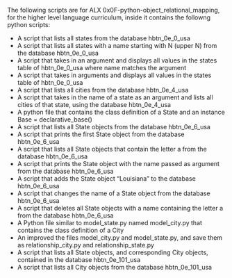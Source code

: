 The following scripts are for ALX 0x0F-python-object_relational_mapping, for the higher level language curriculum, inside it contains the followng python scripts:

* A script that lists all states from the database hbtn_0e_0_usa
* A script that lists all states with a name starting with N (upper N) from the database hbtn_0e_0_usa
* A script that takes in an argument and displays all values in the states table of hbtn_0e_0_usa where name matches the argument
* A script that takes in arguments and displays all values in the states table of hbtn_0e_0_usa
* A script that lists all cities from the database hbtn_0e_4_usa
* A script that takes in the name of a state as an argument and lists all cities of that state, using the database hbtn_0e_4_usa
* A python file that contains the class definition of a State and an instance Base = declarative_base()
* A script that lists all State objects from the database hbtn_0e_6_usa
* A script that prints the first State object from the database hbtn_0e_6_usa
* A script that lists all State objects that contain the letter a from the database hbtn_0e_6_usa
* A script that prints the State object with the name passed as argument from the database hbtn_0e_6_usa
* A script that adds the State object “Louisiana” to the database hbtn_0e_6_usa
* A script that changes the name of a State object from the database hbtn_0e_6_usa
* A script that deletes all State objects with a name containing the letter a from the database hbtn_0e_6_usa
* A Python file similar to model_state.py named model_city.py that contains the class definition of a City
* An improved the files model_city.py and model_state.py, and save them as relationship_city.py and relationship_state.py
* A script that lists all State objects, and corresponding City objects, contained in the database hbtn_0e_101_usa
* A script that lists all City objects from the database hbtn_0e_101_usa
